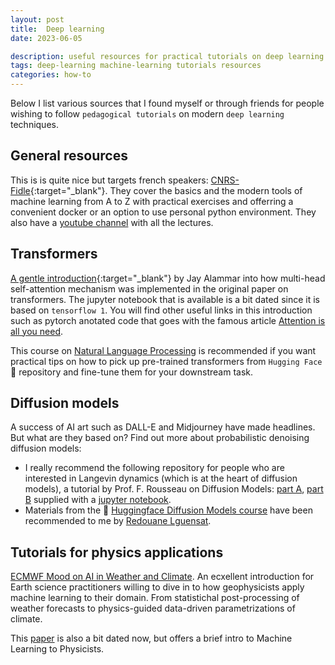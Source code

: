 ```yaml
---
layout: post
title:  Deep learning
date: 2023-06-05 

description: useful resources for practical tutorials on deep learning
tags: deep-learning machine-learning tutorials resources
categories: how-to
---
```


Below I list various sources that I found myself or through friends for people wishing to follow `pedagogical tutorials` on modern `deep learning` techniques.  

## General resources

This is is quite nice but targets french speakers: [CNRS-Fidle](https://gricad-gitlab.univ-grenoble-alpes.fr/talks/fidle){:target="\_blank"}. They cover the basics and the modern tools of machine learning from A to Z with practical exercises and offerring a convenient docker or an option to use personal python environment. They also have a [youtube channel](https://www.youtube.com/@CNRS-FIDLE) with all the lectures.

## Transformers

[A gentle introduction](http://jalammar.github.io/illustrated-transformer/){:target="\_blank"} by Jay Alammar into how multi-head self-attention mechanism was implemented in the original paper on transformers. The jupyter notebook that is available is a bit dated since it is based on `tensorflow 1`. You will find other useful links in this introduction such as pytorch anotated code that goes with the famous article [Attention is all you need](https://arxiv.org/abs/1706.03762).

This course on [Natural Language Processing](https://huggingface.co/learn/nlp-course/chapter1/1) is recommended if you want practical tips on how to pick up pre-trained transformers from `Hugging Face` 🤗 repository and fine-tune them for your downstream task. 

## Diffusion models

A success of AI art such as DALL-E and Midjourney have made headlines. But what are they based on? Find out more about probabilistic denoising diffusion models:
- I really recommend the following repository for people who are interested in Langevin dynamics (which is at the heart of diffusion models), a tutorial by Prof. F. Rousseau on Diffusion Models: [part A](https://youtu.be/L6Ig_-ARtuo), [part B](https://youtu.be/2KXsNkkZmYk) supplied with a [jupyter notebook](https://github.com/CIA-Oceanix/ai4oac2023/tree/main/tutorial_DiffModel).
- Materials from the 🤗 [Huggingface Diffusion Models course](https://github.com/huggingface/diffusion-models-class/tree/main) have been recommended to me by [Redouane Lguensat](https://redouanelg.github.io/).


## Tutorials for physics applications

[ECMWF Mood on AI in Weather and Climate](https://github.com/ecmwf-projects/mooc-machine-learning-weather-climate). An ecxellent introduction for Earth science practitioners willing to dive in to how geophysicists apply machine learning to their domain. From statistichal post-processing of weather forecasts to physics-guided data-driven parametrizations of climate.

This [paper](https://www.sciencedirect.com/science/article/pii/S0370157319300766) is also a bit dated now, but offers a brief intro to Machine Learning to Physicists.

